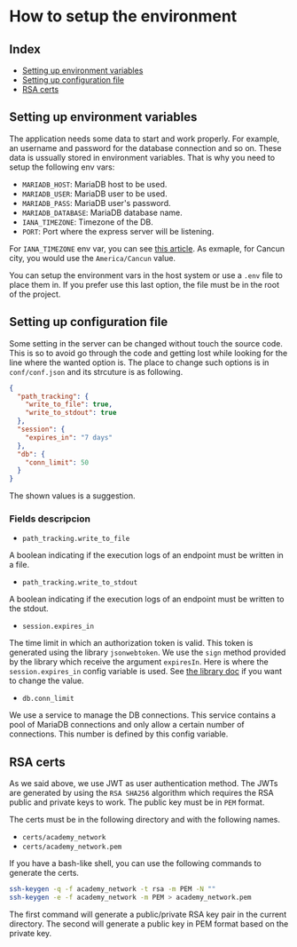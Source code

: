 # How to setup the environment

## Index
* [Setting up environment variables](#Setting-up-environment-variables)
* [Setting up configuration file](#Setting-up-configuration-file)
* [RSA certs](#RSA-certs)

## Setting up environment variables

The application needs some data to start and work properly. For example, an username and password for the database connection and so on.
These data is ussually stored in environment variables. That is why you need to setup the following env vars:

* `MARIADB_HOST`: MariaDB host to be used.
* `MARIADB_USER`: MariaDB user to be used.
* `MARIADB_PASS`: MariaDB user's password.
* `MARIADB_DATABASE`: MariaDB database name.
* `IANA_TIMEZONE`: Timezone of the DB.
* `PORT`: Port where the express server will be listening.

For `IANA_TIMEZONE` env var, you can see [this article](https://en.wikipedia.org/wiki/List_of_tz_database_time_zones). As exmaple, for Cancun city, you would use the `America/Cancun` value.

You can setup the environment vars in the host system or use a `.env` file to place them in. If you prefer use this last option,
the file must be in the root of the project.

## Setting up configuration file

Some setting in the server can be changed without touch the source code. This is so to avoid go through the code and getting lost while
looking for the line where the wanted option is. The place to change such options is in `conf/conf.json` and its strcuture is as following.

```json
{
  "path_tracking": {
    "write_to_file": true,
    "write_to_stdout": true
  },
  "session": {
    "expires_in": "7 days"
  },
  "db": {
    "conn_limit": 50
  }
}
```

The shown values is a suggestion.

### Fields descripcion

* `path_tracking.write_to_file`

A boolean indicating if the execution logs of an endpoint must be written in a file.

* `path_tracking.write_to_stdout`

A boolean indicating if the execution logs of an endpoint must be written to the stdout.

* `session.expires_in`

The time limit in which an authorization token is valid. This token is generated using the library `jsonwebtoken`. We use the `sign` method
provided by the library which receive the argument `expiresIn`. Here is where the `session.expires_in` config variable is used.
See [the library doc](https://www.npmjs.com/package/jsonwebtoken) if you want to change the value.

* `db.conn_limit`

We use a service to manage the DB connections. This service contains a pool of MariaDB connections and only allow a certain number of connections.
This number is defined by this config variable.

## RSA certs

As we said above, we use JWT as user authentication method. The JWTs are generated by using the `RSA SHA256` algorithm which requires the
RSA public and private keys to work. The public key must be in `PEM` format.

The certs must be in the following directory and with the following names.

* `certs/academy_network`
* `certs/academy_network.pem`

If you have a bash-like shell, you can use the following commands to generate the certs.

```sh
ssh-keygen -q -f academy_network -t rsa -m PEM -N ""
ssh-keygen -e -f academy_network -m PEM > academy_network.pem
```

The first command will generate a public/private RSA key pair in the current directory. The second will generate a public key in PEM format
based on the private key.
